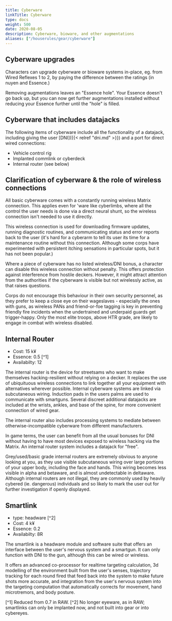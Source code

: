 ```yaml
---
title: Cyberware
linkTitle: Cyberware
type: docs    
weight: 500
date: 2020-08-05
description: Cyberware, bioware, and other augmentations
aliases: ["/houserules/gear/cyberware"]
---
```


## Cyberware upgrades

Characters can upgrade cyberware or bioware systems in-place, eg. from Wired Reflexes 1 to 2, by paying the difference between the ratings (in nuyen and Essence.) 

Removing augmentations leaves an "Essence hole". Your Essence doesn't go back up, but you can now get further augmentations installed without reducing your Essence further until the "hole" is filled.

## Cyberware that includes datajacks

The following items of cyberware include all the functionality of a datajack, including giving the user [DNI]({{< relref "dni.md" >}}) and a port for direct wired connections:

* Vehicle control rig
* Implanted commlink or cyberdeck
* Internal router (see below)

## Clarification of cyberware & the role of wireless connections

All basic cyberware comes with a constantly running wireless Matrix connection. This applies even for 'ware like cyberlimbs, where all the control the user needs is done via a direct neural shunt, so the wireless connection isn't needed to use it directly.

This wireless connection is used for downloading firmware updates, running diagnostic routines, and communicating status and error reports back to the user (it's hard for a cyberarm to tell its user its time for a maintenance routine without this connection. Although some corps have experimented with persistent itching sensations in particular spots, but it has not been popular.)

Where a piece of cyberware has no listed wireless/DNI bonus, a character can disable this wireless connection without penalty. This offers protection against interference from hostile deckers. However, it might attract attention from the authorities if the cyberware is visible but not wirelessly active, as that raises questions.

Corps do not encourage this behaviour in their own security personnel, as they prefer to keep a close eye on their wageslaves - especially the ones with guns, as wireless PANs and friend-or-foe tagging is key in preventing friendly fire incidents when the undertrained and underpaid guards get trigger-happy. Only the most elite troops, above HTR grade, are likely to engage in combat with wireless disabled.

## Internal Router

* Cost: 15 k¥
* Essence: 0.5 [^1]
* Availabilty: 12

The internal router is the device for streetsams who want to make themselves hacking-resilient without relying on a decker. It replaces the use of ubiquituous wireless connections to link together all your equipment with alternatives wherever possible. Internal cyberware systems are linked via subcutaneous wiring. Induction pads in the users palms are used to communicate with smartguns. Several discreet additional datajacks are included at the wrists, ankles, and base of the spine, for more convenient connection of wired gear.

The internal router also includes processing systems to mediate between otherwise-incompatible cyberware from different manufacturers.

In game terms, the user can benefit from all the usual bonuses for DNI without having to have most devices exposed to wireless hacking via the Matrix. An internal router system includes a datajack for "free".

Grey/used/basic grade internal routers are extremely obvious to anyone looking at you, as they use visible subcutaneous wiring over large portions of your upper body, including the face and hands. This wiring becomes less visible in alpha and betaware, and is almost undetectable in deltaware. Although internal routers are not illegal, they are commonly used by heavily cybered (ie. dangerous) individuals and so likely to mark the user out for further investigation if openly displayed.

## Smartlink

* type: headware [^2]
* Cost: 4 k¥
* Essence: 0.2
* Availabilty: 8R

The smartlink is a headware module and software suite that offers an interface between the user's nervous system and a smartgun. It can only function with DNI to the gun, although this can be wired or wireless.

It offers an advanced co-processor for realtime targeting calculation, 3d modelling of the environment built from the user's senses, trajectory tracking for each round fired that feed back into the system to make future shots more accurate, and integration from the user's nervous system into the targeting computation that automatically corrects for movement, hand microtremors, and body posture.

[^1] Reduced from 0.7 in RAW.
[^2] No longer eyeware, as in RAW; smartlinks can only be implanted now, and not built into gear or into cybereyes.